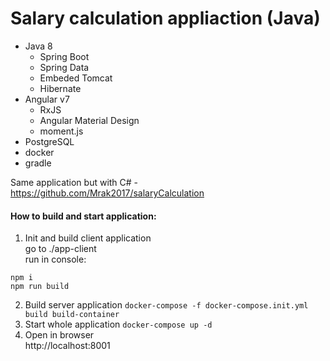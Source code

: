 # Salary calculation appliaction (Java)
+ Java 8
    + Spring Boot
    + Spring Data
    + Embeded Tomcat
    + Hibernate
+ Angular v7 
    + RxJS
    + Angular Material Design
    + moment.js 
+ PostgreSQL
+ docker
+ gradle

Same application but with C# - https://github.com/Mrak2017/salaryCalculation

#### How to build and start application:
1) Init and build client application  
   go to ./app-client  
   run in console:  
```
npm i
npm run build
```
2) Build server application
`docker-compose -f docker-compose.init.yml build build-container`
3) Start whole application
`docker-compose up -d`
4) Open in browser  
http://localhost:8001
